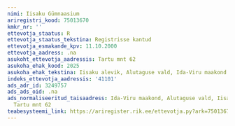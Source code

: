 ```yaml
---
nimi: Iisaku Gümnaasium
ariregistri_kood: 75013670
kmkr_nr: ''
ettevotja_staatus: R
ettevotja_staatus_tekstina: Registrisse kantud
ettevotja_esmakande_kpv: 11.10.2000
ettevotja_aadress: .na
asukoht_ettevotja_aadressis: Tartu mnt 62
asukoha_ehak_kood: 2025
asukoha_ehak_tekstina: Iisaku alevik, Alutaguse vald, Ida-Viru maakond
indeks_ettevotja_aadressis: '41101'
ads_adr_id: 3249757
ads_ads_oid: .na
ads_normaliseeritud_taisaadress: Ida-Viru maakond, Alutaguse vald, Iisaku alevik,
  Tartu mnt 62
teabesysteemi_link: https://ariregister.rik.ee/ettevotja.py?ark=75013670&ref=rekvisiidid
---
```

